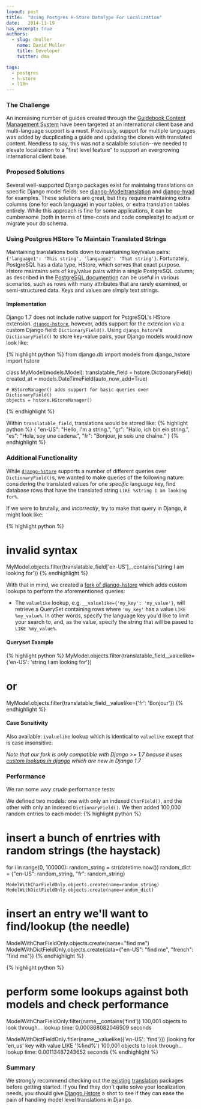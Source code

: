 ```yaml
---
layout: post
title:  "Using Postgres H-Store DataType For Localization"
date:   2014-11-19
has_excerpt: true
authors:
  - slug: dmuller
    name: David Muller
    title: Developer
    twitter: dma

tags:
  - postgres
  - h-store
  - l18n
---
```

### The Challenge

An increasing number of guides created through the [Guidebook Content Management System](https://gears.guidebook.com) have been targeted at an international client base and multi-language support is a must. Previously, support for multiple languages was added by ducplicating a guide and updating the clones with translated content. Needless to say, this was not a scalalble solution--we needed to elevate localization to a "first level feature" to support an evergrowing international client base.


### Proposed Solutions

Several well-supported Django packages exist for maintaing translations on specific Django model fields: see [django-Modeltranslation](https://github.com/deschler/django-modeltranslation) and [django-hvad](https://github.com/kristianoellegaard/django-hvad) for examples. These solutions are great, but they require maintaining extra columns (one for each language) in your tables, or extra translation tables entirely. While this approach is fine for some applications, it can be cumbersome (both in terms of time-costs and code complexity) to adjust or migrate your db schema.

<!--end-->

### Using Postgres HStore To Maintain Translated Strings

Maintaining translations boils down to maintaining key/value pairs: `{'language1': 'This string', 'language2': 'That string'}`. Fortunately, PostgreSQL has a data type, HStore, which serves that exact purpose. Hstore maintains sets of key/value pairs within a single PostgreSQL column; as described in the [PostgreSQL documention](http://www.postgresql.org/docs/9.0/static/hstore.html) can be useful in various scenarios, such as rows with many attributes that are rarely examined, or semi-structured data. Keys and values are simply text strings.

#### Implementation

Django 1.7 does not include native support for PstgreSQL's HStore extension.  [`django-hstore`](https://github.com/djangonauts/django-hstore), however, adds support for the extension via a custom Django field: `DictionaryField()`.
Using `django_hstore`'s `DictionaryField()` to store key-value pairs, your Django models would now look like:

{% highlight python %}
from django.db import models
from django_hstore import hstore

class MyModel(models.Model):
    translatable_field = hstore.DictionaryField()
    created_at = models.DateTimeField(auto_now_add=True)

    # HStoreManager() adds support for basic queries over DictionaryField()
    objects = hstore.HStoreManager()
{% endhighlight %}

Within `translatable_field`, translations would be stored like:
{% highlight python %}
{
    "en-US": "Hello, I'm a string.",
    "gr": "Hallo, ich bin ein string.",
    "es": "Hola, soy una cadena.",
    "fr": "Bonjour, je suis une chaîne."
}
{% endhighlight %}

### Additional Functionality

While [`django-hstore`](https://github.com/djangonauts/django-hstore) supports a number of different queries over `DictionaryField()`s, we wanted to make queries of the following nature: considering the translated values for one *specific* language key, find database rows that have the translated string `LIKE %string I am looking for%`.

If we were to brutally, and *incorrectly*, try to make that query in Django, it might look like:

{% highlight python %}
# invalid syntax
MyModel.objects.filter(translatable_field['en-US']__contains('string I am looking for'))
{% endhighlight %}

With that in mind, we created a [fork of django-hstore](https://github.com/DavidMuller/django-hstore) which adds custom lookups to perform the aforementioned queries:
- The `valuelike` lookup, e.g. `__valuelike={'my_key': 'my_value'}`, will retrieve a QuerySet containing rows where `'my_key'` has a value `LIKE %my_value%`.  In other words, specify the language key you'd like to limit your search to, and, as the value, specify the string that will be pased to `LIKE %my_value%`.

#### Queryset Example

{% highlight python %}
MyModel.objects.filter(translatable_field__valuelike={'en-US': 'string I am looking for'})
# or
MyModel.objects.filter(translatable_field__valuelike={'fr': 'Bonjour'})
{% endhighlight %}

#### Case Sensitivity

Also available: `ivaluelike` lookup which is identical to `valuelike` except that is case insensitive.

*Note that our fork is only compatible with Django >= 1.7 beause it uses [custom lookups in django](https://docs.djangoproject.com/en/1.7/howto/custom-lookups/) which are new in Django 1.7*

### Performance

We ran some *very crude* performance tests:

We defined two models: one with only an indexed `CharField()`, and the other with only an indexed `DictionaryField()`.  We then added 100,000 random entries to each model:
{% highlight python %}
# insert a bunch of enrtries with random strings (the haystack)
for i in range(0, 100000):
    random_string = str(datetime.now())
    random_dict = {"en-US": random_string, "fr": random_string}

    ModelWithCharFieldOnly.objects.create(name=random_string)
    ModelWithDictFieldOnly.objects.create(name=random_dict)

# insert an entry we'll want to find/lookup (the needle)
ModelWithCharFieldOnly.objects.create(name="find me")
ModelWithDictFieldOnly.objects.create(data={"en-US": "find me", "french": "find me"})
{% endhighlight %}

{% highlight python %}
# perform some lookups against both models and check performance
ModelWithCharFieldOnly.filter(name__contains('find'))
100,001 objects to look through...
lookup time: 0.000868082046509 seconds

ModelWithDictFieldOnly.fitler(name__valuelike({'en-US': 'find'}))
(looking for 'en_us' key with value LIKE '%find%')
100,001 objects to look through...
lookup time: 0.00113487243652 seconds
{% endhighlight %}

### Summary

We strongly recommend checking out the [existing](https://github.com/deschler/django-modeltranslation) [translation](https://github.com/kristianoellegaard/django-hvad) packages before getting started. If you find they don't quite solve your localization needs, you should give [Django Hstore](https://github.com/DavidMuller/django-hstore) a shot to see if they can ease the pain of handling model level translations in Django.
